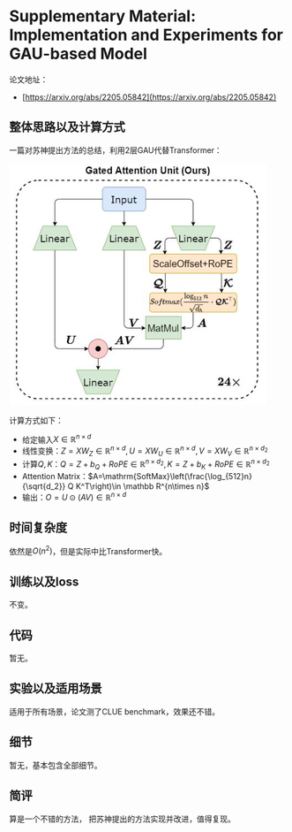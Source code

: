# Supplementary Material: Implementation and Experiments for GAU-based Model

论文地址：

- [https://arxiv.org/abs/2205.05842](https://arxiv.org/abs/2205.05842)



## 整体思路以及计算方式

一篇对苏神提出方法的总结，利用2层GAU代替Transformer：

![](../.Photo/Arch/1.jpg)

计算方式如下：

- 给定输入$X\in \mathbb R^{n\times d}$
- 线性变换：$Z=XW_Z\in \mathbb R^{n\times d}, U=X W_U \in \mathbb R^{n\times d}, V=XW_V \in \mathbb R^{n\times d_2}$
- 计算$Q , K$：$Q= Z + b_Q + RoPE\in \mathbb R^{n\times d_2}, K = Z+ b_K + RoPE\in \mathbb R^{n\times d_2}$
- Attention Matrix：$A=\mathrm{SoftMax}\left(\frac{\log_{512}n}{\sqrt{d_2}} Q K^T\right)\in \mathbb R^{n\times n}$
- 输出：$O=U\odot (A V) \in \mathbb R^{n\times d}$



## 时间复杂度

依然是$O(n^2)$，但是实际中比Transformer快。



## 训练以及loss

不变。



## 代码

暂无。



## 实验以及适用场景

适用于所有场景，论文测了CLUE benchmark，效果还不错。



## 细节

暂无，基本包含全部细节。



## 简评

算是一个不错的方法， 把苏神提出的方法实现并改进，值得复现。